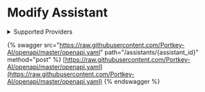 # Modify Assistant

<details>

<summary>Supported Providers</summary>

* OpenAI

</details>

{% swagger src="https://raw.githubusercontent.com/Portkey-AI/openapi/master/openapi.yaml" path="/assistants/{assistant_id}" method="post" %}
[https://raw.githubusercontent.com/Portkey-AI/openapi/master/openapi.yaml](https://raw.githubusercontent.com/Portkey-AI/openapi/master/openapi.yaml)
{% endswagger %}
